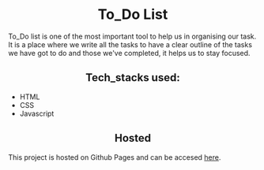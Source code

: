 <h1 align="center">To_Do List</h1>

To_Do list is one of the most important tool to help us in organising our task. It is a place where we write all the tasks to have a clear outline of the tasks we have got to do and those we've completed, it helps us to stay focused.

 <h2 align="center">Tech_stacks used:</h2>
 
 - HTML
 - CSS
 - Javascript


<h2 align="center">Hosted</h2>

This project is hosted on Github Pages and can be accesed [here](https://harshkumar62367.github.io/To_Do/).



